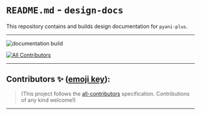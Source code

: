 # `README.md` - `design-docs`

This repository contains and builds design documentation for `pyani-plus`.

----------------

![documentation build](https://github.com/pyani-plus/design-documentation/actions/workflows/publish.yml/badge.svg)

[![All Contributors](https://img.shields.io/github/all-contributors/pyani-plus/design-documentation?color=ee8449&style=flat-square)](#contributors)

-----------------

## Contributors ✨ ([emoji key](https://allcontributors.org/docs/en/emoji-key)):

<!-- ALL-CONTRIBUTORS-LIST:START - Do not remove or modify this section -->
<!-- prettier-ignore-start -->
<!-- markdownlint-disable -->

<!-- markdownlint-restore -->
<!-- prettier-ignore-end -->

<!-- ALL-CONTRIBUTORS-LIST:END -->

> (This project follows the [all-contributors](https://github.com/all-contributors/all-contributors) specification. Contributions of any kind welcome!)

-----------------

